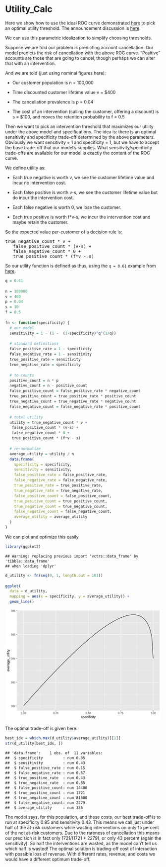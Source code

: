 Utility\_Calc
================

Here we show how to use the ideal ROC curve demonstrated
[here](https://github.com/WinVector/Examples/blob/main/rebalance/ROC_shape.md)
to pick an optimal utility threshold. The announcement discussion is
<a href="https://win-vector.com/2020/09/13/why-working-with-auc-is-more-powerful-than-one-might-think/">here</a>.

We can use this parametric idealization to simplify choosing thresholds.

Suppose we are told our problem is predicting account cancellation. Our
model predicts the risk of cancellation with the above ROC curve.
“Positive” accounts are those that are going to cancel, though perhaps
we can alter that with an intervention.

And we are told (just using nominal figures here):

<ul>

<li>

Our customer population is n = 100,000

</li>

<li>

Time discounted customer lifetime value v = $400

</li>

<li>

The cancellation prevalence is p = 0.04

</li>

<li>

The cost of an intervention (calling the customer, offering a discount)
is s = $100, and moves the retention probability to f = 0.5

</li>

</ul>

Then we want to pick an intervention threshold that maximizes our
utility under the above model and specifications. The idea is: there is
an optimal sensitivity and specificity trade-off determined by the above
parameters. Obviously we want sensitivity = 1 and specificity = 1, but
we have to accept the base trade-off that our model’s supplies. What
sensitivity/specificity trade-offs are available for our model is
exactly the content of the ROC curve.

We define utility as:

<ul>

<li>

Each true negative is worth v, we see the customer lifetime value and
incur no intervention cost.

</li>

<li>

Each false positive is worth v-s, we see the customer lifetime value but
do incur the intervention cost.

</li>

<li>

Each false negative is worth 0, we lose the customer.

</li>

<li>

Each true positive is worth f\*v-s, we incur the intervention cost and
maybe retain the customer.

</li>

</ul>

So the expected value per-customer of a decision rule is:

<pre>
true_negative_count * v + 
   false_positive_count * (v-s) + 
   false_negative_count * 0 + 
   true_positive_count * (f*v - s)
</pre>

So our utility function is defined as thus, using the `q = 0.61` example
from [here]().

``` r
q = 0.61

n = 100000
v = 400
p = 0.04
s = 10
f = 0.5

fn <- function(specificity) {
  # our model
  sensitivity = 1 - (1 -  (1-specificity)^q^(1/q))
  
  # standard definitions
  false_positive_rate = 1 - specificity
  false_negative_rate = 1 - sensitivity
  true_positive_rate = sensitivity
  true_negative_rate = specificity
  
  # to counts
  positive_count = n * p
  negative_count = n - positive_count
  false_positive_count = false_positive_rate * negative_count
  true_positive_count = true_positive_rate * positive_count
  true_negative_count = true_negative_rate * negative_count
  false_negative_count = false_negative_rate * positive_count
  
  # total utility
  utility = true_negative_count * v + 
   false_positive_count * (v-s) + 
   false_negative_count * 0 + 
   true_positive_count * (f*v - s)
  
  # re-normalize
  average_utility = utility / n
  data.frame(
    specificity = specificity,
    sensitivity = sensitivity,
    false_positive_rate = false_positive_rate,
    false_negative_rate = false_negative_rate,
    true_positive_rate = true_positive_rate,
    true_negative_rate = true_negative_rate,
    false_positive_count = false_positive_count,
    true_positive_count = true_positive_count,
    true_negative_count = true_negative_count,
    false_negative_count = false_negative_count,
    average_utility = average_utility
  )
}
```

We can plot and optimize this easily.

``` r
library(ggplot2)
```

    ## Warning: replacing previous import 'vctrs::data_frame' by 'tibble::data_frame'
    ## when loading 'dplyr'

``` r
d_utility <- fn(seq(0, 1, length.out = 101))

ggplot(
  data = d_utility,
  mapping = aes(x = specificity, y = average_utility)) +
  geom_line()
```

![](Untility_Calc_files/figure-gfm/unnamed-chunk-2-1.png)<!-- -->

The optimal trade-off is given here:

``` r
best_idx = which.max(d_utility$average_utility)[[1]]
str(d_utility[best_idx, ])
```

    ## 'data.frame':    1 obs. of  11 variables:
    ##  $ specificity         : num 0.85
    ##  $ sensitivity         : num 0.43
    ##  $ false_positive_rate : num 0.15
    ##  $ false_negative_rate : num 0.57
    ##  $ true_positive_rate  : num 0.43
    ##  $ true_negative_rate  : num 0.85
    ##  $ false_positive_count: num 14400
    ##  $ true_positive_count : num 1721
    ##  $ true_negative_count : num 81600
    ##  $ false_negative_count: num 2279
    ##  $ average_utility     : num 386

The model says, for this population, and these costs, our best trade-off
is to run at specificity 0.85 and sensitivity 0.43. This means we call
just under half of the at-risk customers while wasting interventions on
only 15 percent of the not at-risk customers. Due to the rareness of
cancellation this means our precision is in fact only 1721/(1721 +
2279), or only 43 percent (again the sensitivity). So half the
interventions are wasted, as the model can’t tell us which half is
wasted\! The optimal solution is trading-off cost of interaction with
possible loss of revenue. With different rates, revenue, and costs we
would have a different optimum trade-off.
